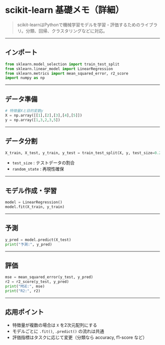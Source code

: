 # scikit-learn 基礎メモ（詳細）

> scikit-learnはPythonで機械学習モデルを学習・評価するためのライブラリ。分類、回帰、クラスタリングなどに対応。

---

## インポート
```python
from sklearn.model_selection import train_test_split
from sklearn.linear_model import LinearRegression
from sklearn.metrics import mean_squared_error, r2_score
import numpy as np
```

---

## データ準備
```python
# 特徴量Xと目的変数y
X = np.array([[1],[2],[3],[4],[5]])
y = np.array([1,3,2,3,5])
```

---

## データ分割
```python
X_train, X_test, y_train, y_test = train_test_split(X, y, test_size=0.2, random_state=42)
```
- `test_size` : テストデータの割合  
- `random_state` : 再現性確保

---

## モデル作成・学習
```python
model = LinearRegression()
model.fit(X_train, y_train)
```

---

## 予測
```python
y_pred = model.predict(X_test)
print("予測:", y_pred)
```

---

## 評価
```python
mse = mean_squared_error(y_test, y_pred)
r2 = r2_score(y_test, y_pred)
print("MSE:", mse)
print("R2:", r2)
```

---

## 応用ポイント
- 特徴量が複数の場合は `X` を2次元配列にする  
- モデルごとに `.fit()`, `.predict()` の流れは共通  
- 評価指標はタスクに応じて変更（分類なら accuracy, f1-score など）
